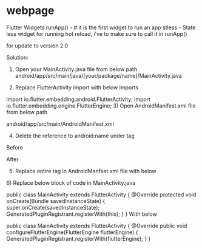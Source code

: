 # webpage

Flutter Widgets 
runApp() - # it is the first widget to run an app 
stless - State less widget for running hot reload, i've to make sure to call it in runApp()

for update to version 2.0 

Solution:

1) Open your MainActivity.java file from below path android/app/src/main/java/[your/package/name]/MainActivity.java

2) Replace FlutterActivity import with below imports

import io.flutter.embedding.android.FlutterActivity;
import io.flutter.embedding.engine.FlutterEngine;
3) Open AndroidManifest.xml file from below path

android/app/src/main/AndroidManifest.xml

4) Delete the reference to android:name under <application> tag

Before

<application
        android:name="io.flutter.app.FlutterApplication"
       >
       <!-- code omitted -->
   </application>
After

  <application
       >
       <!-- code omitted -->
    </application>


5) Replace entire <meta-data> tag in AndroidManfest.xml file with below

<meta-data
    android:name="flutterEmbedding"
    android:value="2" />
6) Replace below block of code in MainActivity.java

public class MainActivity extends FlutterActivity {
@Override
    protected void onCreate(Bundle savedInstanceState) {
    super.onCreate(savedInstanceState);
    GeneratedPluginRegistrant.registerWith(this);
    }
}
With below

public class MainActivity extends FlutterActivity {
@Override
    public void configureFlutterEngine(FlutterEngine flutterEngine) {
    GeneratedPluginRegistrant.registerWith(flutterEngine);
    }
}
